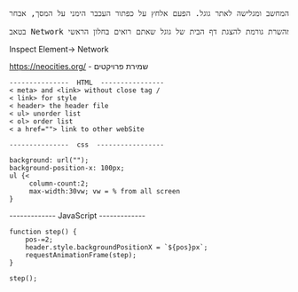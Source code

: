 <pre>
נראה את זה בדוגמא מדפדפן כרום אצלי על המחשב ומגלישה לאתר גוגל. הפעם אלחץ על כפתור העכבר הימני על המסך, אבחר Inspect Element וייפתח לי בדפדפן חלון חדש עם כלי פיתוח ואיתור שגיאות. אנחנו נדבר עוד הרבה על הכלי הזה במהלך הקורס, אבל בינתיים בואו ניכנס כבר לטאב שנקרא Network.

בטאב Network הדפדפן מציג רשימת הודעות - אלה ההודעות שהדפדפן שלי שלח לשרת והתשובות שקיבל. נלחץ על ההודעה הראשונה ונוכל לראות שההודעה כוללת כל מיני פרמטרים שמספרים עליי, והתשובה נראית כמו טקסט בשפת תכנות שממש קשה לקרוא או להבין מה הוא אומר. אנחנו אולי לא יכולים לקרוא את זה אבל לשמחתנו הדפדפן שלנו יכול. הרצת הקוד שהדפדפן קיבל מהשרת גורמת להצגת דף הבית של גוגל שאתם רואים בחלון הראשי
</pre>


Inspect Element-> Network


https://neocities.org/ - שמירת פרויקטים </br>
```JS
---------------  HTML  ----------------
< meta> and <link> without close tag /
< link> for style
< header> the header file
< ul> unorder list
< ol> order list
< a href=""> link to other webSite
```
```JS
---------------  css  -----------------

background: url("");
background-position-x: 100px;
ul {<
     column-count:2;
     max-width:30vw; vw = % from all screen
}
```
------------- JavaScript -------------

```JS
function step() {
    pos-=2;
    header.style.backgroundPositionX = `${pos}px`;
    requestAnimationFrame(step);
}

step();
```